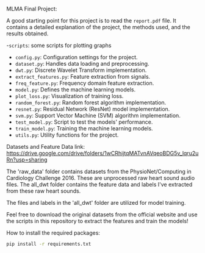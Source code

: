 MLMA Final Project:

A good starting point for this project is to read the `report.pdf` file. 
It contains a detailed explanation of the project, the methods used, and the results obtained.

-`scripts`: some scripts for plotting graphs

- `config.py`: Configuration settings for the project.
- `dataset.py`: Handles data loading and preprocessing.
- `dwt.py`: Discrete Wavelet Transform implementation.
- `extract_features.py`: Feature extraction from signals.
- `freq_feature.py`: Frequency domain feature extraction.
- `model.py`: Defines the machine learning models.
- `plot_loss.py`: Visualization of training loss.
- `random_forest.py`: Random forest algorithm implementation.
- `resnet.py`: Residual Network (ResNet) model implementation.
- `svm.py`: Support Vector Machine (SVM) algorithm implementation.
- `test_model.py`: Script to test the models' performance.
- `train_model.py`: Training the machine learning models.
- `utils.py`: Utility functions for the project.



Datasets and Feature Data link:
https://drive.google.com/drive/folders/1wCRhijtqMATvnAVqeoBDG5v_lqru2uRn?usp=sharing

The 'raw_data' folder contains datasets from the PhysioNet/Computing in Cardiology Challenge 2016. These are unprocessed raw heart sound audio files.
The all_dwt folder contains the feature data  and labels I've extracted from these raw heart sounds.

The files and labels in the 'all_dwt' folder are utilized for model training.


Feel free to download the original datasets from the official website and use the scripts in this repository to extract the features and train the models!


How to install the required packages:
```bash
pip install -r requirements.txt
```